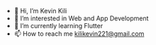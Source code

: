 - 👋 Hi, I’m Kevin Kili
- 👀 I’m interested in Web and App Development
- 🌱 I’m currently learning Flutter
- 📫 How to reach me <email>kilikevin221@gmail.com</email>

<!---
kilikevin/kilikevin is a ✨ special ✨ repository because its `README.md` (this file) appears on your GitHub profile.
You can click the Preview link to take a look at your changes.
--->
